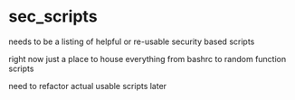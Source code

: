 # sec_scripts

needs to be a listing of helpful or re-usable security based scripts

right now just a place to house everything from bashrc to random function scripts

need to refactor actual usable scripts later 
